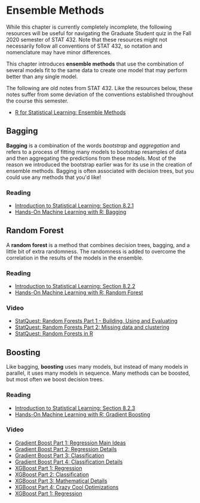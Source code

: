 # Ensemble Methods



While this chapter is currently completely incomplete, the following resources will be useful for navigating the Graduate Student quiz in the Fall 2020 semester of STAT 432. Note that these resources might not necessarily follow all conventions of STAT 432, so notation and nomenclature may have minor differences.

This chapter introduces **ensemble methods** that use the combination of several models fit to the same data to create one model that may perform better than any single model.

The following are old notes from STAT 432. Like the resources below, these notes suffer from some deviation of the conventions established throughout the course this semester.

- [R for Statistical Learning: Ensemble Methods](https://daviddalpiaz.github.io/r4sl/ensemble-methods.html)

## Bagging

**Bagging** is a combination of the words *bootstrap* and *aggregation* and refers to a process of fitting many models to bootstrap resamples of data and then aggregating the predictions from these models. Most of the reason we introduced the bootstrap earlier was for its use in the creation of ensemble methods. Bagging is often associated with decision trees, but you could use any methods that you'd like!

### Reading

- [Introduction to Statistical Learning: Section 8.2.1](https://faculty.marshall.usc.edu/gareth-james/ISL/ISLR%20Seventh%20Printing.pdf)
- [Hands-On Machine Learning with R: Bagging](https://bradleyboehmke.github.io/HOML/bagging.html)

## Random Forest

A **random forest** is a method that combines decision trees, bagging, and a little bit of extra randomness. The randomness is added to overcome the correlation in the results of the models in the ensemble.

### Reading

- [Introduction to Statistical Learning: Section 8.2.2](https://faculty.marshall.usc.edu/gareth-james/ISL/ISLR%20Seventh%20Printing.pdf)
- [Hands-On Machine Learning with R: Random Forest](https://bradleyboehmke.github.io/HOML/random-forest.html)

### Video

- [StatQuest: Random Forests Part 1 - Building, Using and Evaluating](https://www.youtube.com/watch?v=J4Wdy0Wc_xQ&list=PLblh5JKOoLUICTaGLRoHQDuF_7q2GfuJF&index=43)
- [StatQuest: Random Forests Part 2: Missing data and clustering](https://www.youtube.com/watch?v=sQ870aTKqiM&list=PLblh5JKOoLUICTaGLRoHQDuF_7q2GfuJF&index=44)
- [StatQuest: Random Forests in R](https://www.youtube.com/watch?v=6EXPYzbfLCE&list=PLblh5JKOoLUICTaGLRoHQDuF_7q2GfuJF&index=45)

## Boosting

Like bagging, **boosting** uses many models, but instead of many models in parallel, it uses many models in sequence. Many methods can be boosted, but most often we boost decision trees.

### Reading

- [Introduction to Statistical Learning: Section 8.2.3](https://faculty.marshall.usc.edu/gareth-james/ISL/ISLR%20Seventh%20Printing.pdf)
- [Hands-On Machine Learning with R: Gradient Boosting](https://bradleyboehmke.github.io/HOML/gbm.html)

### Video

- [Gradient Boost Part 1: Regression Main Ideas](https://www.youtube.com/watch?v=3CC4N4z3GJc&list=PLblh5JKOoLUICTaGLRoHQDuF_7q2GfuJF&index=50)
- [Gradient Boost Part 2: Regression Details](https://www.youtube.com/watch?v=2xudPOBz-vs&list=PLblh5JKOoLUICTaGLRoHQDuF_7q2GfuJF&index=51)
- [Gradient Boost Part 3: Classification](https://www.youtube.com/watch?v=jxuNLH5dXCs&list=PLblh5JKOoLUICTaGLRoHQDuF_7q2GfuJF&index=52)
- [Gradient Boost Part 4: Classification Details](https://www.youtube.com/watch?v=StWY5QWMXCw&list=PLblh5JKOoLUICTaGLRoHQDuF_7q2GfuJF&index=53)
- [XGBoost Part 1: Regression](https://www.youtube.com/watch?v=OtD8wVaFm6E&list=PLblh5JKOoLUICTaGLRoHQDuF_7q2GfuJF&index=59)
- [XGBoost Part 2: Classification](https://www.youtube.com/watch?v=8b1JEDvenQU&list=PLblh5JKOoLUICTaGLRoHQDuF_7q2GfuJF&index=60)
- [XGBoost Part 3: Mathematical Details](https://www.youtube.com/watch?v=ZVFeW798-2I&list=PLblh5JKOoLUICTaGLRoHQDuF_7q2GfuJF&index=61)
- [XGBoost Part 4: Crazy Cool Optimizations](https://www.youtube.com/watch?v=oRrKeUCEbq8&list=PLblh5JKOoLUICTaGLRoHQDuF_7q2GfuJF&index=62)
- [XGBoost Part 1: Regression](https://www.youtube.com/watch?v=OtD8wVaFm6E&list=PLblh5JKOoLUICTaGLRoHQDuF_7q2GfuJF&index=59)
